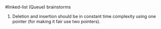 #linked-list (Queue) brainstorms
1. Deletion and insertion should be in constant time complexity using one pointer (for making it fair use two pointers).
